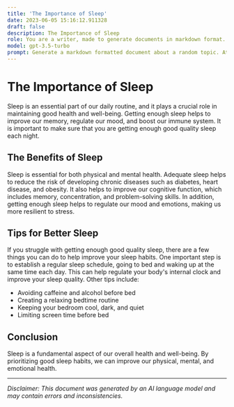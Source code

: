 ```yaml
---
title: 'The Importance of Sleep'
date: 2023-06-05 15:16:12.911328
draft: false
description: The Importance of Sleep
role: You are a writer, made to generate documents in markdown format. It is very important that all of the documents you generate are in valid markdown format.
model: gpt-3.5-turbo
prompt: Generate a markdown formatted document about a random topic. At the bottom, include a disclaimer explaining that the document was generated by you. The first line of the document should be the title. Make sure that the entire document is in proper markdown format, using a mix of various tags to make the document visually appealing.
---
```


# The Importance of Sleep

Sleep is an essential part of our daily routine, and it plays a crucial role in maintaining good health and well-being. Getting enough sleep helps to improve our memory, regulate our mood, and boost our immune system. It is important to make sure that you are getting enough good quality sleep each night.

## The Benefits of Sleep

Sleep is essential for both physical and mental health. Adequate sleep helps to reduce the risk of developing chronic diseases such as diabetes, heart disease, and obesity. It also helps to improve our cognitive function, which includes memory, concentration, and problem-solving skills. In addition, getting enough sleep helps to regulate our mood and emotions, making us more resilient to stress.

## Tips for Better Sleep

If you struggle with getting enough good quality sleep, there are a few things you can do to help improve your sleep habits. One important step is to establish a regular sleep schedule, going to bed and waking up at the same time each day. This can help regulate your body's internal clock and improve your sleep quality. Other tips include:

- Avoiding caffeine and alcohol before bed
- Creating a relaxing bedtime routine
- Keeping your bedroom cool, dark, and quiet
- Limiting screen time before bed

## Conclusion

Sleep is a fundamental aspect of our overall health and well-being. By prioritizing good sleep habits, we can improve our physical, mental, and emotional health. 
***
*Disclaimer: This document was generated by an AI language model and may contain errors and inconsistencies.*